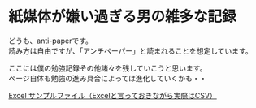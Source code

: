 # 紙媒体が嫌い過ぎる男の雑多な記録

どうも、anti-paperです。  
読み方は自由ですが、「アンチペーパー」と読まれることを想定しています。

ここには僕の勉強記録その他諸々を残していこうと思います。  
ページ自体も勉強の進み具合によっては進化していくかも・・

[Excel サンプルファイル（Excelと言っておきながら実際はCSV）](sub/xlsmpl.md)